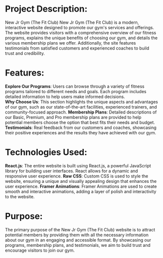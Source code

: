 # Project Description:

  New Jr Gym (The Fit Club)
  New Jr Gym (The Fit Club) is a modern, interactive website designed to promote our gym's services and offerings. The website provides visitors with a comprehensive overview of our fitness 
  programs, explains the unique benefits of choosing our gym, and details the various membership plans we offer. Additionally, the site features testimonials from satisfied customers and 
  experienced coaches to build trust and credibility.

# Features:

  **Explore Our Programs**: Users can browse through a variety of fitness programs tailored to different needs and goals. Each program includes detailed information to help users make informed decisions.<br>
  **Why Choose Us**: This section highlights the unique aspects and advantages of our gym, such as our state-of-the-art facilities, experienced trainers, and community-focused approach.
  **Membership Plans**: Detailed descriptions of our Basic, Premium, and Pro membership plans are provided to help potential members choose the option that best fits their needs and budget.
  **Testimonials**: Real feedback from our customers and coaches, showcasing their positive experiences and the results they have achieved with our gym.

# Technologies Used:

  **React.js**: The entire website is built using React.js, a powerful JavaScript library for building user interfaces. React allows for a dynamic and responsive user experience.
  **Raw CSS**: Custom CSS is used to style the website, ensuring a unique and visually appealing design that enhances the user experience.
  **Framer Animations**: Framer Animations are used to create smooth and interactive animations, adding a layer of polish and interactivity to the website.

# Purpose:

  The primary purpose of the New Jr Gym (The Fit Club) website is to attract potential members by providing them with all the necessary information about our gym in an engaging and accessible 
  format. By showcasing our programs, membership plans, and testimonials, we aim to build trust and encourage visitors to join our gym.
